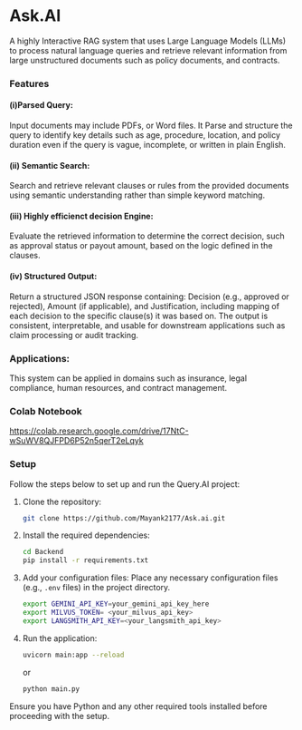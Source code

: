 # Ask.AI
A highly Interactive RAG system that uses Large Language Models (LLMs) to process natural language queries and retrieve relevant information from large unstructured documents such as policy documents, and contracts.

### Features

#### (i)Parsed Query:
Input documents may include PDFs, or Word files. It Parse and structure the query to identify key details such as age, procedure, location, and policy duration even if the query is vague, incomplete, or written in plain English.

#### (ii) Semantic Search:
Search and retrieve relevant clauses or rules from the provided documents using semantic understanding rather than simple keyword matching.

#### (iii) Highly efficienct decision Engine:
Evaluate the retrieved information to determine the correct decision, such as approval status or payout amount, based on the logic defined in the clauses.

#### (iv) Structured Output:
Return a structured JSON response containing: Decision (e.g., approved or rejected), Amount (if applicable), and Justification, including mapping of each decision to the specific clause(s) it was based on. The output is consistent, interpretable, and usable for downstream applications such as claim processing or audit tracking.


### Applications:
This system can be applied in domains such as insurance, legal compliance, human resources, and contract management.


### Colab Notebook
https://colab.research.google.com/drive/17NtC-wSuWV8QJFPD6P52n5qerT2eLqyk

### Setup

Follow the steps below to set up and run the Query.AI project:

1. Clone the repository:
   ```bash
   git clone https://github.com/Mayank2177/Ask.ai.git
   ```

2. Install the required dependencies:
   ```bash
   cd Backend
   pip install -r requirements.txt
   ```

3. Add your configuration files:
   Place any necessary configuration files (e.g., `.env` files) in the project directory.
      ```bash
   export GEMINI_API_KEY=your_gemini_api_key_here
   export MILVUS_TOKEN= <your_milvus_api_key>
   export LANGSMITH_API_KEY=<your_langsmith_api_key>

   ```

4. Run the application:
   ```bash
   uvicorn main:app --reload
   ```
   or
      ```bash
   python main.py
   ```

Ensure you have Python and any other required tools installed before proceeding with the setup.
